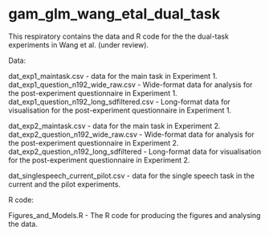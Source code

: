 # gam_glm_wang_etal_dual_task

This respiratory contains the data and R code for the the dual-task experiments in Wang et al. (under review).

Data:

dat_exp1_maintask.csv - data for the main task in Experiment 1.
dat_exp1_question_n192_wide_raw.csv - Wide-format data for analysis for the post-experiment questionnaire in Experiment 1.
dat_exp1_question_n192_long_sdfiltered.csv - Long-format data for visualisation for the post-experiment questionnaire in Experiment 1.

dat_exp2_maintask.csv - data for the main task in Experiment 2.
dat_exp2_question_n192_wide_raw.csv - Wide-format data for analysis for the post-experiment questionnaire in Experiment 2.
dat_exp2_question_n192_long_sdfiltered - Long-format data for visualisation for the post-experiment questionnaire in Experiment 2.

dat_singlespeech_current_pilot.csv - data for the single speech task in the current and the pilot experiments.

R code:

Figures_and_Models.R - The R code for producing the figures and analysing the data.

